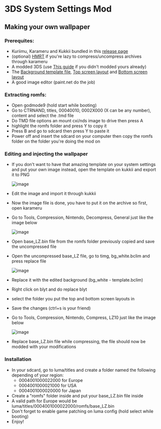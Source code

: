 # 3DS System Settings Mod

## Making your own wallpaper
### Prerequites:
- Kuriimu, Karameru and Kukkii bundled in this [release page](https://github.com/IcySon55/Kuriimu/releases)
- (optional) [HMRT](https://github.com/schrmh/HMRT) if you're lazy to compress/uncompress archives through karameru
- A modded 3DS (use [This guide](https://3ds.hacks.guide/) if you didn't modded yours already)
- The [Background template file](https://raw.githubusercontent.com/cooolgamer/3ds-settings-mod/main/bg_white%20-%20template.bclim), [Top screen layout](https://raw.githubusercontent.com/cooolgamer/3ds-settings-mod/main/Bg_U_00.bclyt) and [Bottom screen layout](https://raw.githubusercontent.com/cooolgamer/3ds-settings-mod/main/Bg_D_00.bclyt)
- A good image editor (paint.net do the job)
  
### Extracting romfs:
- Open godmode9 (hold start while booting)
- Go to CTRNAND, titles, 00040010, 0002X000 (X can be any number), content and select the .tmd file
- Do TMD file options an mount cxi/nds image to drive then press A
- highlight the romfs folder and press Y to copy it
- Press B and go to sdcard then press Y to paste it
- Power off and insert the sdcard on your computer then copy the romfs folder on the folder you're doing the mod on

### Editing and injecting the wallpaper
- If you don't want to have that amazing template on your system settings and put your own image instead, open the template on kukkii and export it to PNG

  ![image](https://github.com/cooolgamer/3ds-settings-mod/assets/64099608/caa087aa-e3e7-458d-bc7c-5590823ae64e)
- Edit the image and import it through kukkii
- Now the image file is done, you have to put it on the archive so first, open karameru
- Go to Tools, Compression, Nintendo, Decompress, General just like the image below

  ![image](https://github.com/cooolgamer/3ds-settings-mod/assets/64099608/936854d5-8cc2-443e-8844-de0de08677f7)
- Open base_LZ.bin file from the romfs folder previously copied and save the uncompressed file
- Open the uncompressed base_LZ file, go to timg, bg_white.bclim and press replace file

  ![image](https://github.com/cooolgamer/3ds-settings-mod/assets/64099608/1b7548ba-c75e-440e-b25f-d4dcf3eb8896)
- Replace it with the edited background (bg_white - template.bclim)
- Right click on blyt and do replace blyt
- select the folder you put the top and bottom screen layouts in
- Save the changes (ctrl+s is your friend)
- Go to Tools, Compression, Nintendo, Compress, LZ10 just like the image below

  ![image](https://github.com/cooolgamer/3ds-settings-mod/assets/64099608/5052318f-8add-4932-918e-f315b0497e40)
- Replace base_LZ.bin file while compressing, the file should now be modded with your modifications

### Installation
- In your sdcard, go to luma/titles and create a folder named the following depending of your region:
  - 0004001000022000 for Europe
  - 0004001000021000 for USA
  - 0004001000020000 for Japan
- Create a "romfs" folder inside and put your base_LZ.bin file inside
- A valid path for Europe would be luma/titles/0004001000022000/romfs/base_LZ.bin
- Don't forget to enable game patching on luma config (hold select while booting)
- Enjoy!
